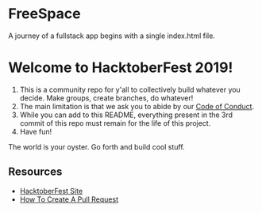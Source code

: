 # FreeSpace
A journey of a fullstack app begins with a single index.html file.

# Welcome to HacktoberFest 2019!

1. This is a community repo for y'all to collectively build whatever you decide. Make groups, create branches, do whatever!
2. The main limitation is that we ask you to abide by our [Code of Conduct](https://github.com/newhavenio/code-of-conduct).
3. While you can add to this README, everything present in the 3rd commit of this repo must remain for the life of this project.
4. Have fun!

The world is your oyster. Go forth and build cool stuff.

## Resources
- [HacktoberFest Site](https://hacktoberfest.digitalocean.com/faq)
- [How To Create A Pull Request](https://help.github.com/en/articles/creating-a-pull-request)
